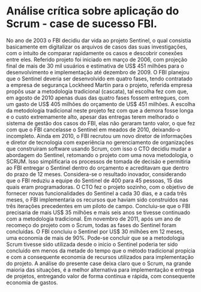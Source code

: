 # Análise crítica sobre aplicação do Scrum - case de sucesso FBI. 

No ano de 2003 o FBI decidiu dar vida ao projeto Sentinel, o qual consistia basicamente em digitalizar os arquivos de casos das suas investigações, com o intuito de comparar rapidamente os casos e descobrir conexões entre eles. Referido projeto foi iniciado em março de 2006, com projeção final de mais de 30 mil usuários e estimativa de US$ 451 milhões para o desenvolvimento e implementação até dezembro de 2009.
O FBI planejou que o Sentinel deveria ser desenvolvido em quatro fases, tendo contratado a empresa de segurança Lockheed Martin para o projeto, referida empresa propôs usar a metodologia tradicional (cascata), tal escolha fez com que, em agosto de 2010 apenas duas das quatro fases fossem entregues, com um gasto de US$ 405 milhões do orçamento de US$ 451 milhões. A escolha da metodologia tradicional neste projeto fez com que a demora fosse longa e o custo extremamente alto, apesar das entregas terem melhorado o sistema de gestão dos casos do FBI, elas não geraram tanto valor, o que fez com que o FBI cancelasse o Sentinel em meados de 2010, deixando-o incompleto.
Ainda em 2010, o FBI recrutou um novo diretor de informações e diretor de tecnologia com experiência no gerenciamento de organizações que construíram software usando Scrum, com isso o CTO decidiu mudar a abordagem do Sentinel, retomando o projeto com uma nova metodologia, o SCRUM. Isso simplificaria os processos de tomada de decisão e permitiria ao FBI entregar o Sentinel dentro do orçamento e acreditavam que dentro do prazo de 12 meses.
Considera-se o resultado inovador, considerando que o FBI reduziu a equipe do Sentinel de 400 para 45 pessoas, 15 das quais eram programadoras. O CTO fez o projeto sozinho, com o objetivo de fornecer novas funcionalidades do Sentinel a cada 30 dias, e a cada três meses, o FBI implementaria os recursos que haviam sido construídos nas três iterações precedentes em um piloto de campo. Concluiu-se que o FBI precisaria de mais US$ 35 milhões e mais seis anos se tivesse continuado com a metodologia tradicional. Em novembro de 2011, após um ano de recomeço do projeto com o Scrum, todas as fases do Sentinel foram concluídas. O FBI concluiu o Sentinel por US$ 30 milhões em 12 meses, uma economia de mais de 90%.
Pode-se concluir que se a metodologia Scrum tivesse sido utilizada desde o início o Sentinel poderia ter sido concluído em menos da metade do tempo que o método tradicional propícia e com a consequente economia de recursos utilizados para implementação do projeto. A análise do presente case deixa claro que o Scrum, na grande maioria das situações, é a melhor alternativa para implementação e entrega de projetos, entregando valor de forma contínua e rápida, com consequente economia de gastos.
